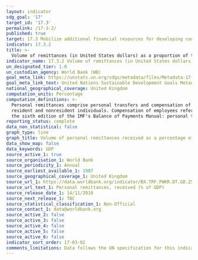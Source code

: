 ```yaml
---
layout: indicator
sdg_goal: '17'
target_id: '17.3'
permalink: /17-3-2/
published: true
target: 17.3 Mobilize additional financial resources for developing countries from multiple sources
indicator: 17.3.2
title: >-
  Volume of remittances (in United States dollars) as a proportion of total GDP
indicator_name: 17.3.2 Volume of remittances (in United States dollars) as a proportion of total GDP
un_designated_tier: 1.0
un_custodian_agency: World Bank (WB)
goal_meta_link: https://unstats.un.org/sdgs/metadata/files/Metadata-17-03-02.pdf
goal_meta_link_text: United Nations Sustainable Development Goals Metadata (PDF 207 KB)
national_geographical_coverage: United Kingdom
computation_units: Percentage
computation_definitions: >-
  Personal remittances comprise personal transfers and compensation of employees. Personal transfers consist of all current transfers in cash or in kind made or received by resident households to or from nonresident households. Personal transfers thus include all current transfers between
  resident and nonresident individuals. Compensation of employees refers to the income of border, seasonal, and other short-term workers who are employed in an economy where they are not resident and of residents employed by nonresident entities. Data are the sum of two items defined in
  the sixth edition of the IMF's Balance of Payments Manual: personal transfers and compensation of employees.
reporting_status: complete
data_non_statistical: false
graph_type: line
graph_title: Volume of personal remittances received as a percentage of GDP
data_show_map: false
data_keywords: GDP
source_active_1: true
source_organisation_1: World Bank
source_periodicity_1: Annual
source_earliest_available_1: 1987
source_geographical_coverage_1: United Kingdom
source_url_1: https://data.worldbank.org/indicator/BX.TRF.PWKR.DT.GD.ZS
source_url_text_1: Personal remittances, received (% of GDP)
source_release_date_1: 14/11/2018
source_next_release_1: TBC
source_statistical_classification_1: Non-Official 
source_contact_1: data@worldbank.org
source_active_2: false
source_active_3: false
source_active_4: false
source_active_5: false
source_active_6: false
indicator_sort_order: 17-03-02
comments_limitations: Data follows the UN specification for this indicator. This indicator has not been identified in collaboration with topic experts.
---
```

